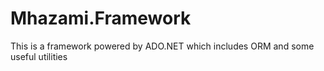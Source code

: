 # Mhazami.Framework
 This is a framework powered by ADO.NET which includes ORM and some useful utilities
